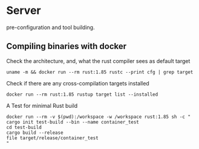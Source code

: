 # Server

pre-configuration and tool building.

## Compiling binaries with docker

Check the architecture, and, what the rust compiler sees as default target

```shell
uname -m && docker run --rm rust:1.85 rustc --print cfg | grep target
```

Check if there are any cross-compilation targets installed

```shell
docker run --rm rust:1.85 rustup target list --installed
```

A Test for minimal Rust build
```shell
docker run --rm -v $(pwd):/workspace -w /workspace rust:1.85 sh -c "
cargo init test-build --bin --name container_test
cd test-build  
cargo build --release
file target/release/container_test
"
```


